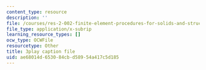 ```yaml
---
content_type: resource
description: ''
file: /courses/res-2-002-finite-element-procedures-for-solids-and-structures-spring-2010/ae68014d653084cbd58954a417c5d185_Us2Myb5csu4.srt
file_type: application/x-subrip
learning_resource_types: []
ocw_type: OCWFile
resourcetype: Other
title: 3play caption file
uid: ae68014d-6530-84cb-d589-54a417c5d185
---
```

